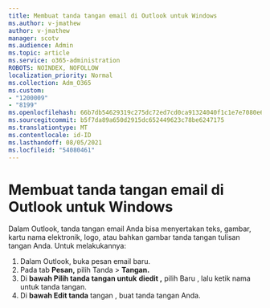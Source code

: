 ```yaml
---
title: Membuat tanda tangan email di Outlook untuk Windows
ms.author: v-jmathew
author: v-jmathew
manager: scotv
ms.audience: Admin
ms.topic: article
ms.service: o365-administration
ROBOTS: NOINDEX, NOFOLLOW
localization_priority: Normal
ms.collection: Adm_O365
ms.custom:
- "1200009"
- "8199"
ms.openlocfilehash: 66b7db54629319c275dc72ed7cd0ca91324040f1c1e7e7080e69c62e31a03cc2
ms.sourcegitcommit: b5f7da89a650d2915dc652449623c78be6247175
ms.translationtype: MT
ms.contentlocale: id-ID
ms.lasthandoff: 08/05/2021
ms.locfileid: "54080461"
---
```

# <a name="create-an-email-signature-in-outlook-for-windows"></a>Membuat tanda tangan email di Outlook untuk Windows

Dalam Outlook, tanda tangan email Anda bisa menyertakan teks, gambar, kartu nama elektronik, logo, atau bahkan gambar tanda tangan tulisan tangan Anda. Untuk melakukannya:

1. Dalam Outlook, buka pesan email baru.
2. Pada tab **Pesan,** pilih Tanda   >  **Tangan.**
3. Di **bawah Pilih tanda tangan untuk** **diedit ,** pilih Baru , lalu ketik nama untuk tanda tangan.
4. Di **bawah Edit tanda** tangan , buat tanda tangan Anda.
